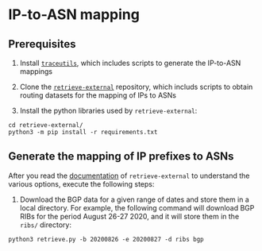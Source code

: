 # IP-to-ASN mapping

## Prerequisites 

1. Install [`traceutils`](https://github.com/alexmarder/traceutils), which includes scripts to generate the IP-to-ASN mappings

1. Clone the [`retrieve-external`](https://github.com/alexmarder/retrieve-external) repository, which includs scripts to obtain routing datasets for the mapping of IPs to ASNs

1. Install the python libraries used by `retrieve-external`:

```
cd retrieve-external/
python3 -m pip install -r requirements.txt
```

## Generate the mapping of IP prefixes to ASNs

After you read the [documentation](https://alexmarder.github.io/retrieve-external/) of `retrieve-external` to understand the various options, execute the following steps:

1. Download the BGP data for a given range of dates and store them in a local directory. 
For example, the following command will download BGP RIBs for the period August 26-27 2020, and it will store them in the `ribs/` directory:

```
python3 retrieve.py -b 20200826 -e 20200827 -d ribs bgp
```

